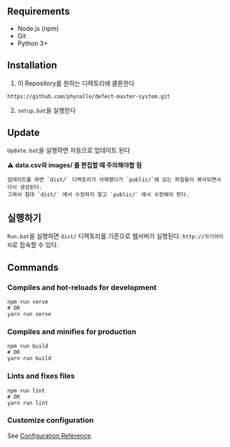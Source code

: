 ## Requirements
- Node.js (npm)
- Git
- Python 3+


## Installation
1. 이 Repository를 원하는 디렉토리에 클론한다
```
https://github.com/phynalle/defect-master-system.git
```
2. `setup.bat`을 실행한다

## Update
`Update.bat`을 실행하면 자동으로 업데이트 된다

:warning: **data.csv와 images/ 를 편집할 때 주의해야할 점**
```
업데이트를 하면 `dist/` 디렉토리가 삭제됐다가 `public/`에 있는 파일들이 복사되면서 다시 생성된다.
그래서 절대 `dist/` 에서 수정하지 말고 `public/` 에서 수정해야 한다.
```

## 실행하기
`Run.bat`을 실행하면 `dist/` 디렉토리를 기준으로 웹서버가 실행된다.
`http://자기아이피`로 접속할 수 있다.

## Commands
### Compiles and hot-reloads for development
```
npm run serve
# OR
yarn run serve
```

### Compiles and minifies for production
```
npm run build
# OR
yarn run build
```

### Lints and fixes files
```
npm run lint
# OR
yarn run lint
```

### Customize configuration
See [Configuration Reference](https://cli.vuejs.org/config/).
